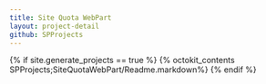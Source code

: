 ```yaml
---
title: Site Quota WebPart
layout: project-detail
github: SPProjects 
---
```


{% if site.generate_projects == true %}
{% octokit_contents  SPProjects;SiteQuotaWebPart/Readme.markdown%}
{% endif %}